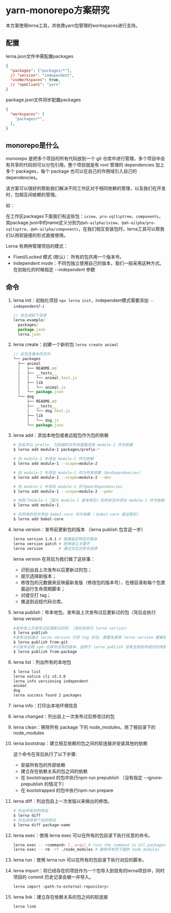 # yarn-monorepo方案研究

本方案使用lerna工具，并依靠yarn包管理的workspaces进行支持。

## 配置

lerna.json文件中需配置packages

```json
{
  "packages": ["packages/*"],
  // "version": "independent",
  "useWorkspaces": true,
  // "npmClient": "yarn"
}
```

package.json文件同步配置packages

```json
{
  "workspaces": [
    "packages/*",
  ],
}
```

## monorepo是什么

monorepo 是把多个项目的所有代码放到一个 git 仓库中进行管理，多个项目中会有共享的代码则可以分包引用。整个项目就是有 root 管理的 dependencies 加上多个 packages，每个 package 也可以在自己的作用域引入自己的 dependencies。

该方案可以很好的帮助我们解决不同工作区对于相同依赖的管理，以及我们在开发时，包相互间依赖的管理。

如：

在工作区packages下面我们有这些包：`iview`、`pro-sqltiptree`、`components`，其package.json中的name定义分别为`@ah-ailpha/iview`、`@ah-ailpha/pro-sqltiptre`、`@ah-ailpha/components`，在我们相互安装包时，lerna工具可以帮我们以用软链接的形式直接使用。

Lerna 有两种管理项目的模式：

- Fixed/Locked 模式 (默认)： 所有的包共用一个版本号。
- Independent mode：不同包独立使用自己的版本，我们一般采用这种方式。在初始化的时候指定 --independent 参数

## 命令

1. lerna init：初始化项目 `npx lerna init`，independent模式需要添加 `--independent`/`-i`

    ```js
    // 会生成如下目录
    lerna-example/
      packages/
      package.json
      lerna.json
    ```

2. lerna create：创建一个新的包 `lerna create animal`

    ```js
    // 会包含基本的文件
    └── packages
      ├── animal
      │   ├── README.md
      │   ├── __tests__
      │   │   └── animal.test.js
      │   ├── lib
      │   │   └── animal.js
      │   └── package.json
      └── dog
          ├── README.md
          ├── __tests__
          │   └── dog.test.js
          ├── lib
          │   └── dog.js
          └── package.json
    ```

3. lerna add：添加本地包或者远程包作为包的依赖

    ```sh
    # 向名字以 prefix- 为前缀的文件夹里面添加 module-1 作为依赖
    $ lerna add module-1 packages/prefix-*

    # 向 module-2 中添加 module-1 作为依赖
    $ lerna add module-1 --scope=module-2

    # 向 module-2 中添加 module-1 作为开发依赖（devDependencies）
    $ lerna add module-1 --scope=module-2 --dev

    # 向 module-2 中添加 module-1 作为peerDependencies
    $ lerna add module-1 --scope=module-2 --peer

    # 向除了module-1（因为 module-1 是本地包）的所有包中添加 module-1 作为依赖
    $ lerna add module-1

    # 向所有的包中添加 babel-core 作为依赖（ babel-core 是远程包）
    $ lerna add babel-core
    ```

4. lerna version：发布前更新包的版本 （lerna publish 包含这一步）

    ```sh
    lerna version 1.0.1 # 直接指定特定的版本
    lerna version patch # 使用语义关键字
    lerna version       # 通过交互式命令选择
    ```

    lerna version 在背后为我们做了这些事：

    - 识别出自上次发布以后更新过的包；
    - 提示选择新版本；
    - 修改包的元数据来反映最新发版（修改包的版本号），在根目录和每个包里面运行生命周期脚本；
    - 对提交打 tag；
    - 推送到远程代码仓库。

5. lerna publish：布本地包，发布自上次发布过后更新过的包（背后会执行 lerna version）

    ```sh
    #发布自上次发布过后更新过的包 （背后会执行 lerna version）
    $ lerna publish 
    #发布当前通过 lerna version 打好 tag 的包，需要先使用 lerna version 更新版本
    $ lerna publish from-git
    #只发布远程 npm 仓库中没有的版本，适用于 lerna publish 没有全部发布成功的场景。
    $ lerna publish from-package
    ```

6. lerna list：列出所有的本地包

    ```sh
    $ lerna list      
    lerna notice cli v5.3.0
    lerna info versioning independent
    animal
    dog
    lerna success found 2 packages
    ```

7. lerna info：打印出本地环境信息

8. lerna changed：列出自上一次发布过后修改过的包

9. lerna clean：移除所有 package 下的 node_modules，除了根目录下的 node_modules

10. lerna bootstrap：建立相互依赖的包之间的软连接并安装其他的依赖

    这个命令在背后执行了以下步骤:

    - 安装所有包的外部依赖
    - 建立存在依赖关系的包之间的依赖
    - 在 bootstrapped 的包中执行npm run prepublish （没有指定 --ignore-prepublish 的情况下）
    - 在 bootstrapped 的包中执行npm run prepare
  
11. lerna diff：列出包自上一次发版以来做出的修改。

    ```sh
    # 列出所有包的改动
    $ lerna diff 
    # 列出具体某个包的改动
    $ lerna diff package-name
    ```

12. lerna exec：使用 lerna exec 可以在所有的包目录下执行任意的命令。

    ```sh
    lerna exec -- <command> [..args] # runs the command in all packages
    lerna exec -- rm -rf ./node_modules # 删除所有包下面的 node_modules
    ```

13. lerna run：使用 lerna run 可以在所有的包目录下执行对应的脚本。

14. lerna import：将已经存在的项目作为一个包导入到现有的lerna项目中，同时项目的 commit 历史记录会被一并导入。

    ```sh
    lerna import <path-to-external-repository>
    ```

15. lerna link：建立存在依赖关系的包之间的软连接

    ```sh
    lerna link
    ```
